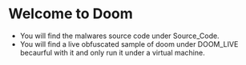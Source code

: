# Welcome to Doom
- You will find the malwares source code under Source_Code.
- You will find a live obfuscated sample of doom under DOOM_LIVE becaurful with it and only run it under a virtual machine.
